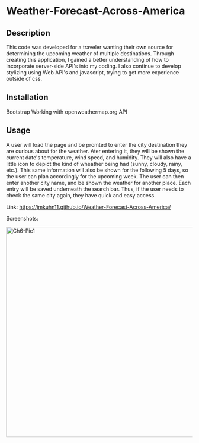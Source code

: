 # Weather-Forecast-Across-America

## Description
This code was developed for a traveler wanting their own source for determining the upcoming weather of multiple destinations. Through creating this application, I gained a better understanding of how to incorporate server-side API's into my coding. I also continue to develop stylizing using Web API's and javascript, trying to get more experience outside of css.

## Installation
Bootstrap
Working with openweathermap.org API

## Usage
A user will load the page and be promted to enter the city destination they are curious about for the weather. Ater entering it, they will be shown the current date's temperature, wind speed, and humidity. They will also have a little icon to depict the kind of wheather being had (sunny, cloudy, rainy, etc.). This same information will also be shown for the following 5 days, so the user can plan accordingly for the upcoming week. The user can then enter another city name, and be shown the weather for another place. Each entry will be saved underneath the search bar. Thus, if the user needs to check the same city again, they have quick and easy access.

Link: https://jmkuhn11.github.io/Weather-Forecast-Across-America/

Screenshots: 

<img width="566" alt="Ch6-Pic1" src="https://user-images.githubusercontent.com/122703273/217446009-e88cacb5-6c65-45c3-8e16-812ec1406bc3.PNG">
